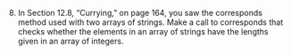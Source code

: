 8. In Section 12.8, “Currying,” on page 164, you saw the corresponds method used with two arrays of strings. Make a call to corresponds that checks whether the elements in an array of strings have the lengths given in an array of integers.

